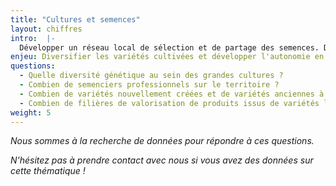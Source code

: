 ```yaml
---
title: "Cultures et semences"
layout: chiffres
intro:  |-
  Développer un réseau local de sélection et de partage des semences. Des cultures diversifiées et adpatées au terroir pour faire face aux crises.
enjeu: Diversifier les variétés cultivées et développer l'autonomie en semences
questions: 
  - Quelle diversité génétique au sein des grandes cultures ?
  - Combien de semenciers professionnels sur le territoire ?
  - Combien de variétés nouvellement créées et de variétés anciennes à nouveau cultivées sur le territoire ?
  - Combien de filières de valorisation de produits issus de variétés locales ?
weight: 5
---
```


*Nous sommes à la recherche de données pour répondre à ces questions.*

*N'hésitez pas à prendre contact avec nous si vous avez des données sur cette thématique !*